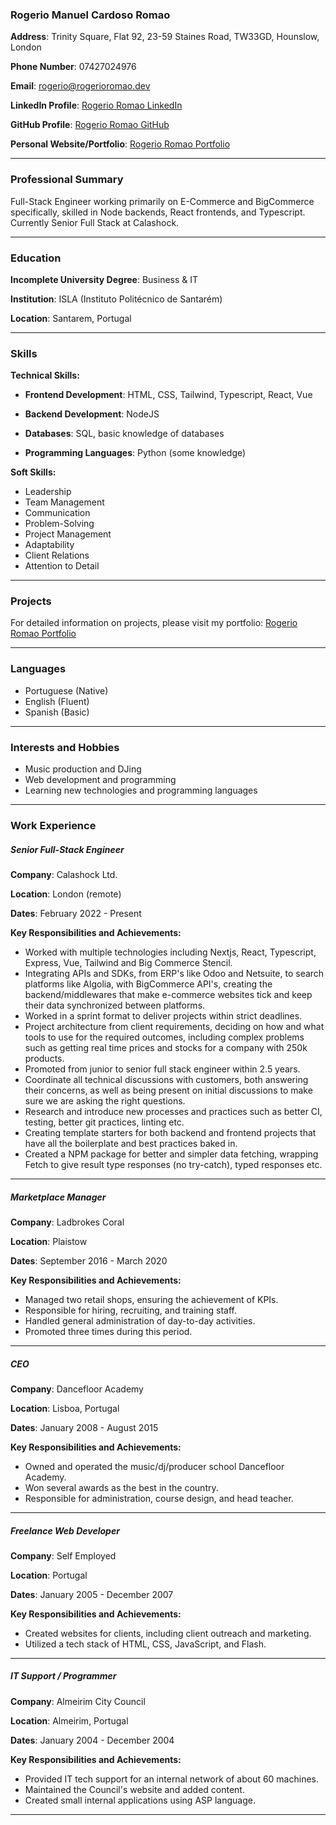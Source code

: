 ### Rogerio Manuel Cardoso Romao

**Address**: Trinity Square, Flat 92, 23-59 Staines Road, TW33GD, Hounslow,
London

**Phone Number**: 07427024976

**Email**: rogerio@rogerioromao.dev

**LinkedIn Profile**:
[Rogerio Romao LinkedIn](https://www.linkedin.com/in/rogerio-romao/)

**GitHub Profile**: [Rogerio Romao GitHub](https://github.com/rogerio-romao)

**Personal Website/Portfolio**:
[Rogerio Romao Portfolio](https://portfolio-v2-puce-theta.vercel.app/)

---

### Professional Summary

Full-Stack Engineer working primarily on E-Commerce and BigCommerce
specifically, skilled in Node backends, React frontends, and Typescript.
Currently Senior Full Stack at Calashock.

---

### Education

**Incomplete University Degree**: Business & IT

**Institution**: ISLA (Instituto Politécnico de Santarém)

**Location**: Santarem, Portugal

---

### Skills

**Technical Skills:**

- **Frontend Development**: HTML, CSS, Tailwind, Typescript, React, Vue

- **Backend Development**: NodeJS

- **Databases**: SQL, basic knowledge of databases

- **Programming Languages**: Python (some knowledge)

**Soft Skills:**

- Leadership
- Team Management
- Communication
- Problem-Solving
- Project Management
- Adaptability
- Client Relations
- Attention to Detail

---

### Projects

For detailed information on projects, please visit my portfolio:
[Rogerio Romao Portfolio](https://portfolio-v2-puce-theta.vercel.app/)

---

### Languages

- Portuguese (Native)
- English (Fluent)
- Spanish (Basic)

---

### Interests and Hobbies

- Music production and DJing
- Web development and programming
- Learning new technologies and programming languages

---

### Work Experience

##### **Senior Full-Stack Engineer**

**Company**: Calashock Ltd.

**Location**: London (remote)

**Dates**: February 2022 - Present

**Key Responsibilities and Achievements:**

- Worked with multiple technologies including Nextjs, React, Typescript, Express, Vue, Tailwind and Big Commerce Stencil.
- Integrating APIs and SDKs, from ERP's like Odoo and Netsuite, to search platforms like Algolia, with BigCommerce API's, creating the backend/middlewares that make e-commerce websites tick and keep their data synchronized between platforms.
- Worked in a sprint format to deliver projects within strict deadlines.
- Project architecture from client requirements, deciding on how and what tools to use for the required outcomes, including complex problems such as getting real time prices and stocks for a company with 250k products.
- Promoted from junior to senior full stack engineer within 2.5 years.
- Coordinate all technical discussions with customers, both answering their concerns, as well as being present on initial discussions to make sure we are asking the right questions.
- Research and introduce new processes and practices such as better CI, testing, better git practices, linting etc.
- Creating template starters for both backend and frontend projects that have all the boilerplate and best practices baked in.
- Created a NPM package for better and simpler data fetching, wrapping Fetch to give result type responses (no try-catch), typed responses etc.

---

##### **Marketplace Manager**

**Company**: Ladbrokes Coral

**Location**: Plaistow

**Dates**: September 2016 - March 2020

**Key Responsibilities and Achievements:**

- Managed two retail shops, ensuring the achievement of KPIs.
- Responsible for hiring, recruiting, and training staff.
- Handled general administration of day-to-day activities.
- Promoted three times during this period.

---

##### **CEO**

**Company**: Dancefloor Academy

**Location**: Lisboa, Portugal

**Dates**: January 2008 - August 2015

**Key Responsibilities and Achievements:**

- Owned and operated the music/dj/producer school Dancefloor Academy.
- Won several awards as the best in the country.
- Responsible for administration, course design, and head teacher.

---

##### **Freelance Web Developer**

**Company**: Self Employed

**Location**: Portugal

**Dates**: January 2005 - December 2007

**Key Responsibilities and Achievements:**

- Created websites for clients, including client outreach and marketing.
- Utilized a tech stack of HTML, CSS, JavaScript, and Flash.

---

##### **IT Support / Programmer**

**Company**: Almeirim City Council

**Location**: Almeirim, Portugal

**Dates**: January 2004 - December 2004

**Key Responsibilities and Achievements:**

- Provided IT tech support for an internal network of about 60 machines.
- Maintained the Council's website and added content.
- Created small internal applications using ASP language.

---
